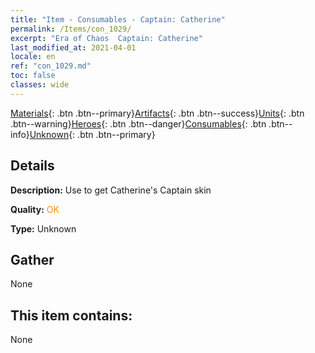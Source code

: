 ```yaml
---
title: "Item - Consumables - Captain: Catherine"
permalink: /Items/con_1029/
excerpt: "Era of Chaos  Captain: Catherine"
last_modified_at: 2021-04-01
locale: en
ref: "con_1029.md"
toc: false
classes: wide
---
```

 [Materials](/Items/){: .btn .btn--primary}[Artifacts](/Items/Artifacts/){: .btn .btn--success}[Units](/Items/Units/){: .btn .btn--warning}[Heroes](/Items/Heroes/){: .btn .btn--danger}[Consumables](/Items/Consumables/){: .btn .btn--info}[Unknown](/Items/Unknown/){: .btn .btn--primary}

## Details
 **Description:** Use to get Catherine's Captain skin

 **Quality:** <span style="color: #FF8C00">OK</span>

 **Type:** Unknown

## Gather

  None

## This item contains:

  None

